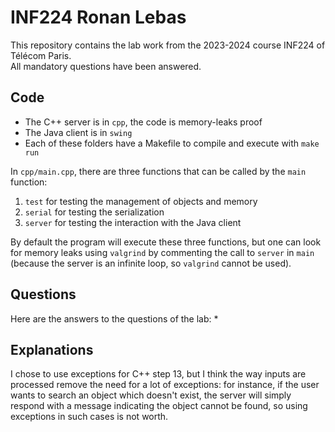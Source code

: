 # INF224 Ronan Lebas
This repository contains the lab work from the 2023-2024 course INF224 of Télécom Paris.  
All mandatory questions have been answered.

## Code
* The C++ server is in `cpp`, the code is memory-leaks proof
* The Java client is in `swing`
* Each of these folders have a Makefile to compile and execute with `make run`

In `cpp/main.cpp`, there are three functions that can be called by the `main` function:
1. `test` for testing the management of objects and memory
2. `serial` for testing the serialization
3. `server` for testing the interaction with the Java client

By default the program will execute these three functions, but one can look for memory leaks using `valgrind` by commenting the call to `server` in `main` (because the server is an infinite loop, so `valgrind` cannot be used).

## Questions
Here are the answers to the questions of the lab:
* 

## Explanations
I chose to use exceptions for C++ step 13, but I think the way inputs are processed remove the need for a lot of exceptions: for instance, if the user wants to search an object which doesn't exist, the server will simply respond with a message indicating the object cannot be found, so using exceptions in such cases is not worth.